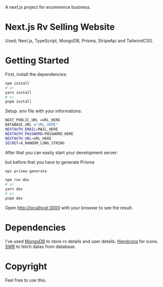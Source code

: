 
A next.js project for ecommerce business.

# Next.js Rv Selling Website

Used; Next.js, TypeScript, MongoDB, Prisma, StripeApi and TailwindCSS.

# Getting Started

First, install the dependencies:

```bash
npm install
# or
yarn install
# or
pnpm install
```

Setup .env file with your informations:

```bash
NEXT_PUBLIC_URL =URL_HERE
DATABASE_URL ="URL_HERE"
NEXTAUTH_EMAIL=MAIL_HERE
NEXTAUTH_PASSWORD=PASSWORD_HERE
NEXTAUTH_URL=URL_HERE
SECRET=A_RANDOM_LONG_STRING
```

After that you can easily start your development server:

but before that you have to generate Prisma

```bash
npx prisma generate
```

```bash
npm run dev
# or
yarn dev
# or
pnpm dev
```

Open [http://localhost:3000](http://localhost:3000) with your browser to see the result.

# Dependencies

I've used [MongoDB](https://mongodb.com/) to store rv details and user details. [HeroIcons](https://heroicons.com/) for icons. [SWR](https://swr.vercel.app/) to fetch datas from database.

# Copyright

Feel free to use this.


